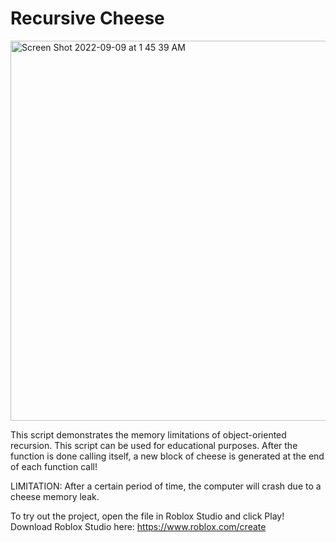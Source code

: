 # Recursive Cheese

<img width="608" alt="Screen Shot 2022-09-09 at 1 45 39 AM" src="https://user-images.githubusercontent.com/77944679/189460315-56c2e5d9-069b-4a52-afd6-f5737350b75a.png">

This script demonstrates the memory limitations of object-oriented recursion. This script can be used for educational purposes. After the function is done calling itself, a new block of cheese is generated at the end of each function call!

LIMITATION: After a certain period of time, the computer will crash due to a cheese memory leak.

To try out the project, open the file in Roblox Studio and click Play!
Download Roblox Studio here: https://www.roblox.com/create
